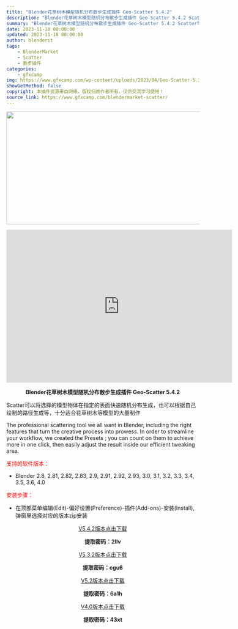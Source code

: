 ```yaml
---
title: "Blender花草树木模型随机分布散步生成插件 Geo-Scatter 5.4.2"
description: "Blender花草树木模型随机分布散步生成插件 Geo-Scatter 5.4.2 Scatter可以将选择的模型物体在指定的表面快速随机分布生成，也可以根据自己绘制的路径生成等，十分适合花草树木等模..."
summary: "Blender花草树木模型随机分布散步生成插件 Geo-Scatter 5.4.2 Scatter可以将选择的模型物体在指定的表面快速随机分布生成，也可以根据自己绘制的路径生成等，十分适合花草树木等模..."
date: 2023-11-18 00:00:00
updated: 2023-11-18 00:00:00
author: blenderit
tags: 
    - BlenderMarket
    - Scatter
    - 散步插件
categories:
    - gfxcamp
img: https://www.gfxcamp.com/wp-content/uploads/2023/04/Geo-Scatter-5.3.jpg
showGetMethod: false
copyright: 本插件资源来自网络，版权归原作者所有，仅供交流学习使用！
source_link: https://www.gfxcamp.com/blendermarket-scatter/
---
```

<div><p><img decoding="async" class="aligncenter size-full wp-image-112351" src="https://www.gfxcamp.com/wp-content/uploads/2023/04/Geo-Scatter-5.3.jpg" data-src="https://www.gfxcamp.com/wp-content/uploads/2023/04/Geo-Scatter-5.3.jpg" alt="" width="590" height="295" data-srcset="https://www.gfxcamp.com/wp-content/uploads/2023/04/Geo-Scatter-5.3.jpg 590w, https://www.gfxcamp.com/wp-content/uploads/2023/04/Geo-Scatter-5.3-150x75.jpg 150w" data-sizes="(max-width: 590px) 100vw, 590px"></p><p style="text-align: center;"><iframe loading="lazy" src="https://player.youku.com/embed/XNDk4NzE2Njk4MA==" width="590" height="400" frameborder="0" allowfullscreen="allowfullscreen"></iframe></p><p style="text-align: center;"><strong>Blender花草树木模型随机分布散步生成插件 Geo-Scatter 5.4.2</strong></p><div>
<p>Scatter可以将选择的模型物体在指定的表面快速随机分布生成，也可以根据自己绘制的路径生成等，十分适合花草树木等模型的大量制作</p>
<p>The professional scattering tool we all want in Blender, including the right features that turn the creative process into prowess. In order to streamline your workflow, we created the Presets ; you can count on them to achieve more in one click, then easily adjust the result inside our efficient tweaking area.</p>
<p><span style="color: #ff0000;">支持的软件版本：</span></p>
<ul>
<li>Blender 2.8, 2.81, 2.82, 2.83, 2.9, 2.91, 2.92, 2.93, 3.0, 3.1, 3.2, 3.3, 3.4, 3.5, 3.6, 4.0</li>
</ul>
<p><span style="color: #ff0000;">安装步骤：</span></p>
<ul>
<li>在顶部菜单编辑(Edit)-偏好设置(Preference)-插件(Add-ons)-安装(Install),弹窗里选择对应的版本zip安装</li>
</ul>
<p style="text-align: center;"><a class="maxbutton-3 maxbutton maxbutton-baidu" target="_blank" rel="noopener" href="https://pan.baidu.com/s/1RF-gx9PlWmM-qlIlW3k_4g?pwd=2llv"><span class="mb-text">V5.4.2版本点击下载</span></a></p>
<p style="text-align: center;"><strong>提取密码：2llv</strong></p>
<p style="text-align: center;"><a class="maxbutton-3 maxbutton maxbutton-baidu" target="_blank" rel="noopener" href="https://pan.baidu.com/s/1Mg7AXmTDQKpnZodh_heZgA?pwd=cgu6"><span class="mb-text">V5.3.2版本点击下载</span></a></p>
<p style="text-align: center;"><strong>提取密码：cgu6</strong></p>
<p style="text-align: center;"><a class="maxbutton-3 maxbutton maxbutton-baidu" target="_blank" rel="noopener" href="https://pan.baidu.com/s/1fRIq8o3Pb3rxY8MbkEXYDw?pwd=6a1h"><span class="mb-text">V5.2版本点击下载</span></a></p>
<p style="text-align: center;"><strong>提取密码：6a1h</strong></p>
<p style="text-align: center;"><a class="maxbutton-3 maxbutton maxbutton-baidu" target="_blank" rel="noopener" href="https://pan.baidu.com/s/1dJNSbMkGLqLkxPygKiDn1A"><span class="mb-text">V4.0版本点击下载</span></a></p>
<p style="text-align: center;"><strong>提取密码：43xt</strong></p>
</div></div>